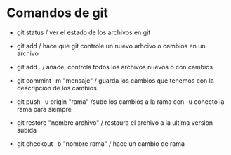 # Comandos de git

- git status / ver el estado de los archivos en git
- git add / hace que git controle un nuevo arhcivo o cambios en un archivo
- git add . / añade, controla todos los archivos nuevos o con cambios
- git commint -m "mensaje" / guarda los cambios que tenemos con la descripcion de los cambios
- git push -u origin "rama" /sube los cambios a la rama con -u conecto la rama para siempre

- git restore "nombre archivo" / restaura el archivo a la ultima version subida
- git checkout -b "nombre rama" / hace un cambio de rama